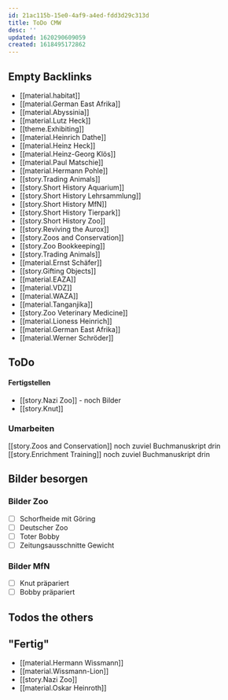 ```yaml
---
id: 21ac115b-15e0-4af9-a4ed-fdd3d29c313d
title: ToDo CMW
desc: ''
updated: 1620290609059
created: 1618495172862
---
```

## Empty Backlinks

* [[material.habitat]]
* [[material.German East Afrika]]
* [[material.Abyssinia]]
* [[material.Lutz Heck]]
* [[theme.Exhibiting]]
* [[material.Heinrich Dathe]]
* [[material.Heinz Heck]]
* [[material.Heinz-Georg Klös]]
* [[material.Paul Matschie]]
* [[material.Hermann Pohle]]
* [[story.Trading Animals]]
* [[story.Short History Aquarium]]
* [[story.Short History Lehrsammlung]]
* [[story.Short History MfN]]
* [[story.Short History Tierpark]]
* [[story.Short History Zoo]]
* [[story.Reviving the Aurox]]
* [[story.Zoos and Conservation]]
* [[story.Zoo Bookkeeping]]
* [[story.Trading Animals]]
* [[material.Ernst Schäfer]]
* [[story.Gifting Objects]]
* [[material.EAZA]]
* [[material.VDZ]]
* [[material.WAZA]]
* [[material.Tanganjika]]
* [[story.Zoo Veterinary Medicine]]
* [[material.Lioness Heinrich]]
* [[material.German East Afrika]]
* [[material.Werner Schröder]]

## ToDo

#### Fertigstellen

* [[story.Nazi Zoo]] - noch Bilder
* [[story.Knut]]

### Umarbeiten

[[story.Zoos and Conservation]] noch zuviel Buchmanuskript drin
[[story.Enrichment Training]] noch zuviel Buchmanuskript drin

## Bilder besorgen

### Bilder Zoo

- [ ] Schorfheide mit Göring
- [ ] Deutscher Zoo
- [ ] Toter Bobby
- [ ] Zeitungsausschnitte Gewicht

### Bilder MfN

- [ ] Knut präpariert
- [ ] Bobby präpariert

## Todos the others


## "Fertig"

- [[material.Hermann Wissmann]]
- [[material.Wissmann-Lion]]
- [[story.Nazi Zoo]]
- [[material.Oskar Heinroth]]
